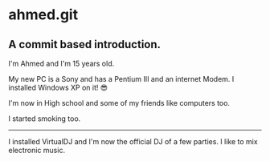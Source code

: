 ahmed.git
======

A commit based introduction.
-------


I'm Ahmed and I'm 15 years old.

My new PC is a Sony and has a Pentium III and an internet Modem.
I installed Windows XP on it! 😎

I'm now in High school and some of my friends like computers too.

I started smoking too.

-----

I installed VirtualDJ and I'm now the official DJ of a few parties.
I like to mix electronic music.